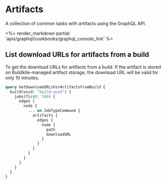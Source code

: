 # Artifacts

A collection of common tasks with artifacts using the GraphQL API.

<%= render_markdown partial: 'apis/graphql/cookbooks/graphql_console_link' %>

## List download URLs for artifacts from a build

To get the download URLs for artifacts from a build.
If the artifact is stored on Buildkite-managed artifact storage, the download URL will be valid for only 10 minutes.

```graphql
query GetDownloadURLsForArtifactsFromBuild {
  build(uuid: "build-uuid") {
    jobs(first: 500) {
      edges {
        node {
          ... on JobTypeCommand {
            artifacts {
              edges {
                node {
                  path
                  downloadURL
                }
              }
            }
          }
        }
      }
    }
  }
}
```
